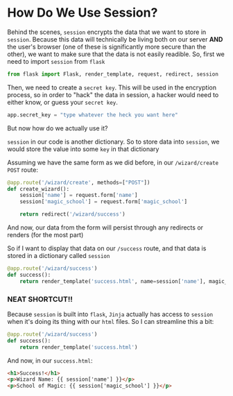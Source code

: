 # How Do We Use Session?

Behind the scenes, `session` encrypts the data that we want to store in `session`. Because this data will technically be living both on our server **AND** the user's browser (one of these is significantly more secure than the other), we want to make sure that the data is not easily readible. So, first we need to import `session` from `flask`

```py
from flask import Flask, render_template, request, redirect, session
```

Then, we need to create a `secret key`. This will be used in the encryption process, so in order to "hack" the data in session, a hacker would need to either know, or guess your `secret key`.

```py
app.secret_key = "type whatever the heck you want here"
```

But now how do we actually use it?

`session` in our code is another dictionary. So to store data into `session`, we would store the value into some `key` in that dictionary

Assuming we have the same form as we did before, in our `/wizard/create` `POST` route:
```py
@app.route('/wizard/create', methods=["POST"])
def create_wizard():
    session['name'] = request.form['name']
    session['magic_school'] = request.form['magic_school']

    return redirect('/wizard/success')

```

And now, our data from the form will persist through any redirects or renders (for the most part)

So if I want to display that data on our `/success` route, and that data is stored in a dictionary called `session`

```py
@app.route('/wizard/success')
def success():
    return render_template('success.html', name=session['name'], magic_school=session['magic_school'])
```

### NEAT SHORTCUT!!
Because `session` is built into `flask`, `Jinja` actually has access to `session` when it's doing its thing with our `html` files. So I can streamline this a bit:
```py
@app.route('/wizard/success')
def success():
    return render_template('success.html')
```

And now, in our `success.html`:

```html
<h1>Success!</h1>
<p>Wizard Name: {{ session['name'] }}</p>
<p>School of Magic: {{ session['magic_school'] }}</p>
```